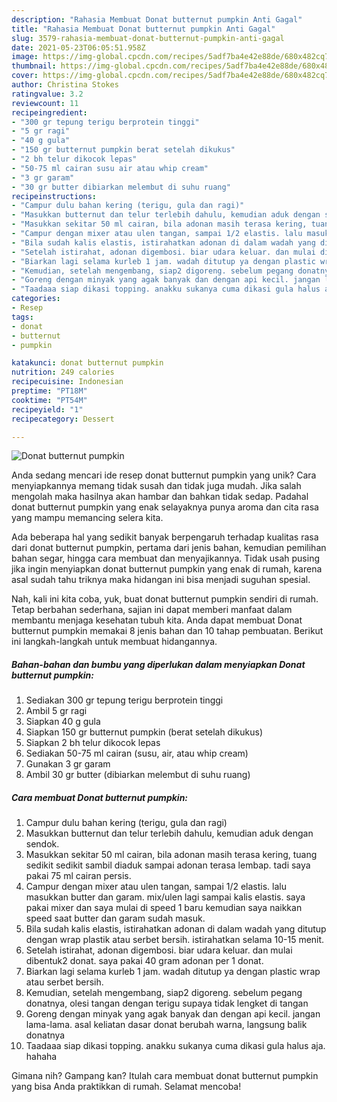 ```yaml
---
description: "Rahasia Membuat Donat butternut pumpkin Anti Gagal"
title: "Rahasia Membuat Donat butternut pumpkin Anti Gagal"
slug: 3579-rahasia-membuat-donat-butternut-pumpkin-anti-gagal
date: 2021-05-23T06:05:51.958Z
image: https://img-global.cpcdn.com/recipes/5adf7ba4e42e88de/680x482cq70/donat-butternut-pumpkin-foto-resep-utama.jpg
thumbnail: https://img-global.cpcdn.com/recipes/5adf7ba4e42e88de/680x482cq70/donat-butternut-pumpkin-foto-resep-utama.jpg
cover: https://img-global.cpcdn.com/recipes/5adf7ba4e42e88de/680x482cq70/donat-butternut-pumpkin-foto-resep-utama.jpg
author: Christina Stokes
ratingvalue: 3.2
reviewcount: 11
recipeingredient:
- "300 gr tepung terigu berprotein tinggi"
- "5 gr ragi"
- "40 g gula"
- "150 gr butternut pumpkin berat setelah dikukus"
- "2 bh telur dikocok lepas"
- "50-75 ml cairan susu air atau whip cream"
- "3 gr garam"
- "30 gr butter dibiarkan melembut di suhu ruang"
recipeinstructions:
- "Campur dulu bahan kering (terigu, gula dan ragi)"
- "Masukkan butternut dan telur terlebih dahulu, kemudian aduk dengan sendok."
- "Masukkan sekitar 50 ml cairan, bila adonan masih terasa kering, tuang sedikit sedikit sambil diaduk sampai adonan terasa lembap. tadi saya pakai 75 ml cairan persis."
- "Campur dengan mixer atau ulen tangan, sampai 1/2 elastis. lalu masukkan butter dan garam. mix/ulen lagi sampai kalis elastis. saya pakai mixer dan saya mulai di speed 1 baru kemudian saya naikkan speed saat butter dan garam sudah masuk."
- "Bila sudah kalis elastis, istirahatkan adonan di dalam wadah yang ditutup dengan wrap plastik atau serbet bersih. istirahatkan selama 10-15 menit."
- "Setelah istirahat, adonan digembosi. biar udara keluar. dan mulai dibentuk2 donat. saya pakai 40 gram adonan per 1 donat."
- "Biarkan lagi selama kurleb 1 jam. wadah ditutup ya dengan plastic wrap atau serbet bersih."
- "Kemudian, setelah mengembang, siap2 digoreng. sebelum pegang donatnya, olesi tangan dengan terigu supaya tidak lengket di tangan"
- "Goreng dengan minyak yang agak banyak dan dengan api kecil. jangan lama-lama. asal keliatan dasar donat berubah warna, langsung balik donatnya"
- "Taadaaa siap dikasi topping. anakku sukanya cuma dikasi gula halus aja. hahaha"
categories:
- Resep
tags:
- donat
- butternut
- pumpkin

katakunci: donat butternut pumpkin 
nutrition: 249 calories
recipecuisine: Indonesian
preptime: "PT18M"
cooktime: "PT54M"
recipeyield: "1"
recipecategory: Dessert

---
```



![Donat butternut pumpkin](https://img-global.cpcdn.com/recipes/5adf7ba4e42e88de/680x482cq70/donat-butternut-pumpkin-foto-resep-utama.jpg)

Anda sedang mencari ide resep donat butternut pumpkin yang unik? Cara menyiapkannya memang tidak susah dan tidak juga mudah. Jika salah mengolah maka hasilnya akan hambar dan bahkan tidak sedap. Padahal donat butternut pumpkin yang enak selayaknya punya aroma dan cita rasa yang mampu memancing selera kita.

Ada beberapa hal yang sedikit banyak berpengaruh terhadap kualitas rasa dari donat butternut pumpkin, pertama dari jenis bahan, kemudian pemilihan bahan segar, hingga cara membuat dan menyajikannya. Tidak usah pusing jika ingin menyiapkan donat butternut pumpkin yang enak di rumah, karena asal sudah tahu triknya maka hidangan ini bisa menjadi suguhan spesial.




Nah, kali ini kita coba, yuk, buat donat butternut pumpkin sendiri di rumah. Tetap berbahan sederhana, sajian ini dapat memberi manfaat dalam membantu menjaga kesehatan tubuh kita. Anda dapat membuat Donat butternut pumpkin memakai 8 jenis bahan dan 10 tahap pembuatan. Berikut ini langkah-langkah untuk membuat hidangannya.

<!--inarticleads1-->

##### Bahan-bahan dan bumbu yang diperlukan dalam menyiapkan Donat butternut pumpkin:

1. Sediakan 300 gr tepung terigu berprotein tinggi
1. Ambil 5 gr ragi
1. Siapkan 40 g gula
1. Siapkan 150 gr butternut pumpkin (berat setelah dikukus)
1. Siapkan 2 bh telur dikocok lepas
1. Sediakan 50-75 ml cairan (susu, air, atau whip cream)
1. Gunakan 3 gr garam
1. Ambil 30 gr butter (dibiarkan melembut di suhu ruang)




<!--inarticleads2-->

##### Cara membuat Donat butternut pumpkin:

1. Campur dulu bahan kering (terigu, gula dan ragi)
1. Masukkan butternut dan telur terlebih dahulu, kemudian aduk dengan sendok.
1. Masukkan sekitar 50 ml cairan, bila adonan masih terasa kering, tuang sedikit sedikit sambil diaduk sampai adonan terasa lembap. tadi saya pakai 75 ml cairan persis.
1. Campur dengan mixer atau ulen tangan, sampai 1/2 elastis. lalu masukkan butter dan garam. mix/ulen lagi sampai kalis elastis. saya pakai mixer dan saya mulai di speed 1 baru kemudian saya naikkan speed saat butter dan garam sudah masuk.
1. Bila sudah kalis elastis, istirahatkan adonan di dalam wadah yang ditutup dengan wrap plastik atau serbet bersih. istirahatkan selama 10-15 menit.
1. Setelah istirahat, adonan digembosi. biar udara keluar. dan mulai dibentuk2 donat. saya pakai 40 gram adonan per 1 donat.
1. Biarkan lagi selama kurleb 1 jam. wadah ditutup ya dengan plastic wrap atau serbet bersih.
1. Kemudian, setelah mengembang, siap2 digoreng. sebelum pegang donatnya, olesi tangan dengan terigu supaya tidak lengket di tangan
1. Goreng dengan minyak yang agak banyak dan dengan api kecil. jangan lama-lama. asal keliatan dasar donat berubah warna, langsung balik donatnya
1. Taadaaa siap dikasi topping. anakku sukanya cuma dikasi gula halus aja. hahaha




Gimana nih? Gampang kan? Itulah cara membuat donat butternut pumpkin yang bisa Anda praktikkan di rumah. Selamat mencoba!
